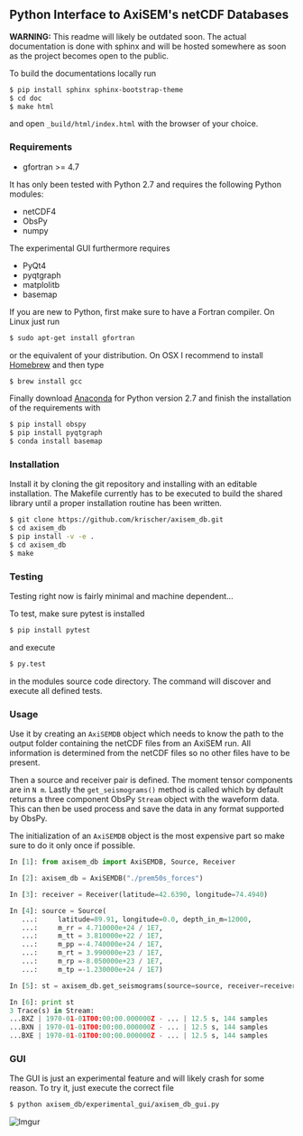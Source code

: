 ## Python Interface to AxiSEM's netCDF Databases


**WARNING:** This readme will likely be outdated soon. The actual documentation
is done with sphinx and will be hosted somewhere as soon as the project becomes
open to the public.

To build the documentations locally run

```bash
$ pip install sphinx sphinx-bootstrap-theme
$ cd doc
$ make html
```

and open `_build/html/index.html` with the browser of your choice.

### Requirements

* gfortran >= 4.7

It has only been tested with Python 2.7 and requires the following Python modules:

* netCDF4
* ObsPy
* numpy

The experimental GUI furthermore requires

* PyQt4
* pyqtgraph
* matplolitb
* basemap


If you are new to Python, first make sure to have a Fortran compiler. On Linux just run

```bash
$ sudo apt-get install gfortran
```

or the equivalent of your distribution. On OSX I recommend to install [Homebrew](http://brew.sh/) and then type

```bash
$ brew install gcc
```

Finally download [Anaconda](https://store.continuum.io/cshop/anaconda/) for Python version 2.7 and finish the installation of the requirements with

```bash
$ pip install obspy
$ pip install pyqtgraph
$ conda install basemap
```


### Installation

Install it by cloning the git repository and installing with an editable installation. The Makefile currently has to be executed to build the shared library until a proper installation routine has been written.

```bash
$ git clone https://github.com/krischer/axisem_db.git
$ cd axisem_db
$ pip install -v -e .
$ cd axisem_db
$ make
```

### Testing

Testing right now is fairly minimal and machine dependent...

To test, make sure pytest is installed

```bash
$ pip install pytest
```

and execute

```bash
$ py.test
```

in the modules source code directory. The command will discover and execute all
defined tests.


### Usage

Use it by creating an `AxiSEMDB` object which needs to know the path to the
output folder containing the netCDF files from an AxiSEM run. All information
is determined from the netCDF files so no other files have to be present.

Then a source and receiver pair is defined. The moment tensor components are in
`N m`. Lastly the `get_seismograms()` method is called which by default returns
a three component ObsPy `Stream` object with the waveform data. This can then
be used process and save the data in any format supported by ObsPy.

The initialization of an `AxiSEMDB` object is the most expensive part so make
sure to do it only once if possible.

```python
In [1]: from axisem_db import AxiSEMDB, Source, Receiver

In [2]: axisem_db = AxiSEMDB("./prem50s_forces")

In [3]: receiver = Receiver(latitude=42.6390, longitude=74.4940)

In [4]: source = Source(
   ...:     latitude=89.91, longitude=0.0, depth_in_m=12000,
   ...:     m_rr = 4.710000e+24 / 1E7,
   ...:     m_tt = 3.810000e+22 / 1E7,
   ...:     m_pp =-4.740000e+24 / 1E7,
   ...:     m_rt = 3.990000e+23 / 1E7,
   ...:     m_rp =-8.050000e+23 / 1E7,
   ...:     m_tp =-1.230000e+24 / 1E7)

In [5]: st = axisem_db.get_seismograms(source=source, receiver=receiver)

In [6]: print st
3 Trace(s) in Stream:
...BXZ | 1970-01-01T00:00:00.000000Z - ... | 12.5 s, 144 samples
...BXN | 1970-01-01T00:00:00.000000Z - ... | 12.5 s, 144 samples
...BXE | 1970-01-01T00:00:00.000000Z - ... | 12.5 s, 144 samples
```

### GUI

The GUI is just an experimental feature and will likely crash for some reason. To try it, just execute the correct file

```bash
$ python axisem_db/experimental_gui/axisem_db_gui.py
```

![Imgur](http://i.imgur.com/FVmua2X.png)
